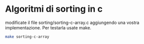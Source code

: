 # Algoritmi di sorting in c
modificate il file sorting/sorting-c-array.c aggiungendo una vostra implementazione. Per testarla usate make.
```bash
make sorting-c-array
```
